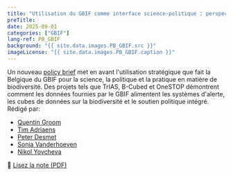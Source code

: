 ```yaml
---
title: "Utilisation du GBIF comme interface science-politique : perspectives belges"
preTitle: 
date: 2025-09-01
categories: ["GBIF"]
lang-ref: PB_GBIF
background: "{{ site.data.images.PB_GBIF.src }}"
imageLicense: "{{ site.data.images.PB_GBIF.caption }}"
---
```


Un nouveau [policy brief](https://doi.org/10.5281/zenodo.16890980) met en avant l'utilisation stratégique que fait la Belgique du GBIF pour la science, la politique et la pratique en matière de biodiversité. Des projets tels que TrIAS, B-Cubed et OneSTOP démontrent comment les données fournies par le GBIF alimentent les systèmes d'alerte, les cubes de données sur la biodiversité et le soutien politique intégré.
Rédigé par:

- [Quentin Groom](https://orcid.org/0000-0002-0596-5376)
- [Tim Adriaens](https://orcid.org/0000-0001-7268-4200)
- [Peter Desmet](https://orcid.org/0000-0002-8442-8025)
- [Sonia Vanderhoeven](https://orcid.org/0000-0002-6298-5373)
- [Nikol Yovcheva](https://knowledge4policy.ec.europa.eu/profile/nikol-yovcheva-5639_en)

🔗 [Lisez la note (PDF)](https://doi.org/10.5281/zenodo.16890980)
